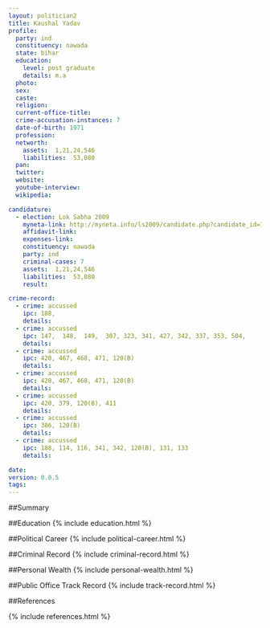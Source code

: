 ```yaml
---
layout: politician2
title: Kaushal Yadav
profile: 
  party: ind
  constituency: nawada
  state: bihar
  education: 
    level: post graduate
    details: m.a
  photo: 
  sex: 
  caste: 
  religion: 
  current-office-title: 
  crime-accusation-instances: 7
  date-of-birth: 1971
  profession: 
  networth: 
    assets:  1,21,24,546
    liabilities:  53,080
  pan: 
  twitter: 
  website: 
  youtube-interview: 
  wikipedia: 

candidature: 
  - election: Lok Sabha 2009
    myneta-link: http://myneta.info/ls2009/candidate.php?candidate_id=1330
    affidavit-link: 
    expenses-link: 
    constituency: nawada 
    party: ind
    criminal-cases: 7
    assets:  1,21,24,546
    liabilities:  53,080
    result:  

crime-record: 
  - crime: accussed
    ipc: 188,
    details:    
  - crime: accussed
    ipc: 147,  148,  149,  307, 323, 341, 427, 342, 337, 353, 504,
    details:    
  - crime: accussed
    ipc: 420, 467, 468, 471, 120(B)
    details:    
  - crime: accussed
    ipc: 420, 467, 468, 471, 120(B)
    details:    
  - crime: accussed
    ipc: 420, 379, 120(B), 411
    details:    
  - crime: accussed
    ipc: 386, 120(B)
    details:    
  - crime: accussed
    ipc: 188, 114, 116, 341, 342, 120(B), 131, 133
    details:    

date: 
version: 0.0.5
tags: 
---
```

##Summary


##Education
{% include education.html %}


##Political Career
{% include political-career.html %}


##Criminal Record
{% include criminal-record.html %}


##Personal Wealth
{% include personal-wealth.html %}


##Public Office Track Record
{% include track-record.html %}


##References


{% include references.html %}